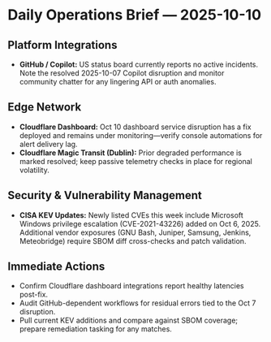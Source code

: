 # Daily Operations Brief — 2025-10-10

## Platform Integrations
- **GitHub / Copilot:** US status board currently reports no active incidents. Note the resolved 2025-10-07 Copilot disruption and monitor community chatter for any lingering API or auth anomalies.

## Edge Network
- **Cloudflare Dashboard:** Oct 10 dashboard service disruption has a fix deployed and remains under monitoring—verify console automations for alert delivery lag.
- **Cloudflare Magic Transit (Dublin):** Prior degraded performance is marked resolved; keep passive telemetry checks in place for regional volatility.

## Security & Vulnerability Management
- **CISA KEV Updates:** Newly listed CVEs this week include Microsoft Windows privilege escalation (CVE-2021-43226) added on Oct 6, 2025. Additional vendor exposures (GNU Bash, Juniper, Samsung, Jenkins, Meteobridge) require SBOM diff cross-checks and patch validation.

## Immediate Actions
- Confirm Cloudflare dashboard integrations report healthy latencies post-fix.
- Audit GitHub-dependent workflows for residual errors tied to the Oct 7 disruption.
- Pull current KEV additions and compare against SBOM coverage; prepare remediation tasking for any matches.
